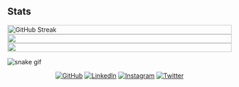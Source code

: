 ## Stats

<div style="display: flex; flex-direction: row; justify-content: flex-start; align-items: center;">
    <img src="https://github-readme-streak-stats.herokuapp.com?user=shuraif&theme=transparent" alt="GitHub Streak" style="width: 100%; height: auto;">
</div>

<div style="display: flex; flex-direction: row; justify-content: flex-start; align-items: center;">
     <img height=200 align="center" src="https://github-readme-stats.vercel.app/api?username=shuraif&theme=transparent" style="width: 100%; height: auto;" />
</div>

<div style="display: flex; flex-direction: row; justify-content: flex-start; align-items: center;">
  <img height=200 align="center" src="https://github-readme-stats.vercel.app/api/top-langs?username=shuraif&layout=compact&langs_count=8&theme=transparent" style="width: 100%; height: auto;" />
</div>





<!-- 
https://github-readme-streak-stats.herokuapp.com/demo/
https://github.com/anuraghazra/github-readme-stats
-->

  
![snake gif](https://raw.githubusercontent.com/shuraif/shuraif/output/github-contribution-grid-snake.svg)

<p align="center">
	<a href="https://github.com/shuraif"><img src="https://user-images.githubusercontent.com/58532023/171219272-a68dd897-a9c7-4826-b7e6-10ef84e6a0a8.png" alt="GitHub"/></a>
	<a href="https://www.linkedin.com/in/muhammed-shuraif/"><img src="https://user-images.githubusercontent.com/58532023/171219303-8839f911-21bf-453f-b517-9dd6ef9a873c.png" alt="LinkedIn"/></a>
	<a href="https://www.instagram.com/5huraif/"><img src="https://user-images.githubusercontent.com/58532023/171219320-cc1517cb-54a9-470c-a92d-965524a7b3aa.png" alt="Instagram"/></a>
	<a href="https://mobile.twitter.com/ShuraifMuhammed/"><img src="https://user-images.githubusercontent.com/58532023/171218519-2ccc030a-72b5-45ea-a2ec-7f1dfbef917f.png" alt="Twitter"/></a>
</p>
